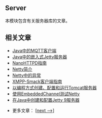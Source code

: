 ## Server

本模块包含有关服务器库的文章。

## 相关文章

+ [Java中的MQTT客户端](docs/Java中的MQTT客户端.md)
+ [Java中的嵌入式Jetty服务器](docs/Java中的嵌入式Jetty服务器.md)
+ [NanoHTTPD指南](docs/NanoHTTPD指南.md)
+ [Netty简介](docs/Netty简介.md)
+ [Netty中的异常](docs/Netty中的异常.md)
+ [XMPP-Smack客户端指南](docs/XMPP-Smack客户端指南.md)
+ [以编程方式创建、配置和运行Tomcat服务器](docs/以编程方式创建-配置和运行Tomcat服务器.md)
+ [使用EmbeddedChannel测试Netty](docs/使用EmbeddedChannel测试Netty.md)
+ [在Java中创建和配置Jetty 9服务器](docs/在Java中创建和配置Jetty9服务器.md)

- 更多文章： [[next -->]](../libraries-server-2/README.md)